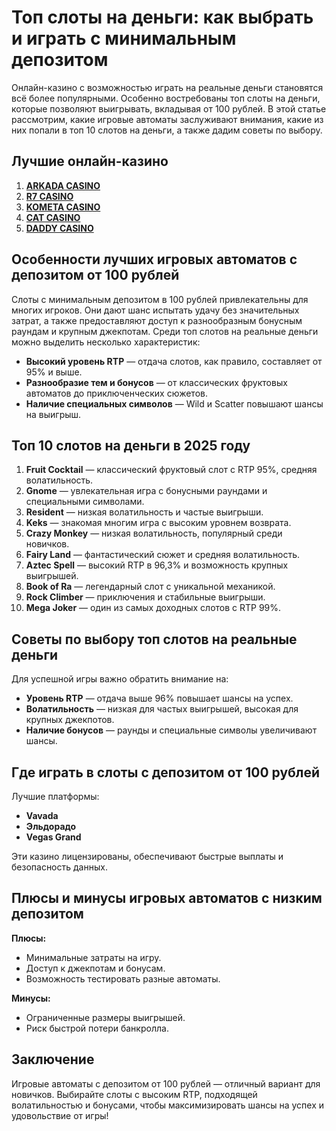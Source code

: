 # Топ слоты на деньги: как выбрать и играть с минимальным депозитом

Онлайн-казино с возможностью играть на реальные деньги становятся всё более популярными. Особенно востребованы топ слоты на деньги, которые позволяют выигрывать, вкладывая от 100 рублей. В этой статье рассмотрим, какие игровые автоматы заслуживают внимания, какие из них попали в топ 10 слотов на деньги, а также дадим советы по выбору.

## Лучшие онлайн-казино
1. **[ARKADA CASINO](https://clck.ru/3Hr27o "ARKADA CASINO")**
2. **[R7 CASINO](https://clck.ru/3HsT58 "R7 CASINO")**
3. **[KOMETA CASINO](https://clck.ru/3JHf2X "KOMETA CASINO")**
4. **[CAT CASINO](https://clck.ru/3HsTGi "CAT CASINO")**
5. **[DADDY CASINO](https://clck.ru/3HsTSj "DADDY CASINO")**

## Особенности лучших игровых автоматов с депозитом от 100 рублей
Слоты с минимальным депозитом в 100 рублей привлекательны для многих игроков. Они дают шанс испытать удачу без значительных затрат, а также предоставляют доступ к разнообразным бонусным раундам и крупным джекпотам. Среди топ слотов на реальные деньги можно выделить несколько характеристик:

- **Высокий уровень RTP** — отдача слотов, как правило, составляет от 95% и выше.
- **Разнообразие тем и бонусов** — от классических фруктовых автоматов до приключенческих сюжетов.
- **Наличие специальных символов** — Wild и Scatter повышают шансы на выигрыш.

## Топ 10 слотов на деньги в 2025 году

1. **Fruit Cocktail** — классический фруктовый слот с RTP 95%, средняя волатильность.
2. **Gnome** — увлекательная игра с бонусными раундами и специальными символами.
3. **Resident** — низкая волатильность и частые выигрыши.
4. **Keks** — знакомая многим игра с высоким уровнем возврата.
5. **Crazy Monkey** — низкая волатильность, популярный среди новичков.
6. **Fairy Land** — фантастический сюжет и средняя волатильность.
7. **Aztec Spell** — высокий RTP в 96,3% и возможность крупных выигрышей.
8. **Book of Ra** — легендарный слот с уникальной механикой.
9. **Rock Climber** — приключения и стабильные выигрыши.
10. **Mega Joker** — один из самых доходных слотов с RTP 99%.

## Советы по выбору топ слотов на реальные деньги

Для успешной игры важно обратить внимание на:

- **Уровень RTP** — отдача выше 96% повышает шансы на успех.
- **Волатильность** — низкая для частых выигрышей, высокая для крупных джекпотов.
- **Наличие бонусов** — раунды и специальные символы увеличивают шансы.

## Где играть в слоты с депозитом от 100 рублей

Лучшие платформы:

- **Vavada**
- **Эльдорадо**
- **Vegas Grand**

Эти казино лицензированы, обеспечивают быстрые выплаты и безопасность данных.

## Плюсы и минусы игровых автоматов с низким депозитом
**Плюсы:**

- Минимальные затраты на игру.
- Доступ к джекпотам и бонусам.
- Возможность тестировать разные автоматы.

**Минусы:**

- Ограниченные размеры выигрышей.
- Риск быстрой потери банкролла.

## Заключение

Игровые автоматы с депозитом от 100 рублей — отличный вариант для новичков. Выбирайте слоты с высоким RTP, подходящей волатильностью и бонусами, чтобы максимизировать шансы на успех и удовольствие от игры!
